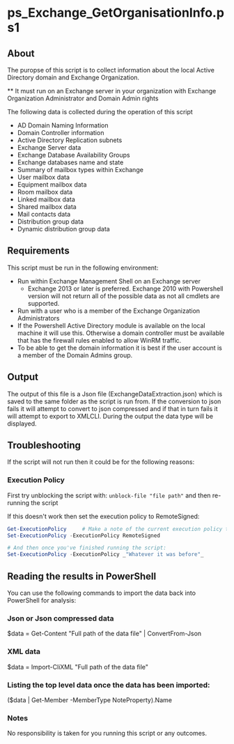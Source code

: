 # ps_Exchange_GetOrganisationInfo.ps1

## About

The puropse of this script is to collect information about the local Active Directory domain and Exchange Organization. 

** It must run on an Exchange server in your organization with Exchange Organization Administrator and Domain Admin rights

The following data is collected during the operation of this script

* AD Domain Naming Information
* Domain Controller information
* Active Directory Replication subnets
* Exchange Server data
* Exchange Database Availability Groups
* Exchange databases name and state
* Summary of mailbox types within Exchange
* User mailbox data
* Equipment mailbox data
* Room mailbox data
* Linked mailbox data
* Shared mailbox data
* Mail contacts data
* Distribution group data
* Dynamic distribution group data

## Requirements

This script must be run in the following environment:

* Run within Exchange Management Shell on an Exchange server
    * Exchange 2013 or later is preferred. Exchange 2010 with Powershell version will not return all of the possible data as not all cmdlets are supported.
* Run with a user who is a member of the Exchange Organization Administrators
* If the Powershell Active Directory module is available on the local machine it will use this. Otherwise a domain controller must be available that has the firewall rules enabled to allow WinRM traffic.
* To be able to get the domain information it is best if the user account is a member of the Domain Admins group.


## Output

The output of this file is a Json file (ExchangeDataExtraction.json) which is saved to the same folder as the script is run from. If the conversion to json fails it will attempt to convert to json compressed and if that in turn fails it will attempt to export to XMLCLI. During the output the data type will be displayed.


## Troubleshooting 

If the script will not run then it could be for the following reasons:

### Execution Policy
First try unblocking the script with: `unblock-file "file path"` and then re-running the script

If this doesn't work then set the execution policy to RemoteSigned:

```powershell
Get-ExecutionPolicy     # Make a note of the current execution policy to be able to change it back again
Set-ExecutionPolicy -ExecutionPolicy RemoteSigned

# And then once you've finished running the script:
Set-ExecutionPolicy -ExecutionPolicy _"Whatever it was before"_
```


## Reading the results in PowerShell

You can use the following commands to import the data back into PowerShell for analysis:

### Json or Json compressed data
$data = Get-Content "Full path of the data file" | ConvertFrom-Json

### XML data
$data = Import-CliXML "Full path of the data file"

### Listing the top level data once the data has been imported:

($data | Get-Member -MemberType NoteProperty).Name


### Notes
No responsibility is taken for you running this script or any outcomes.